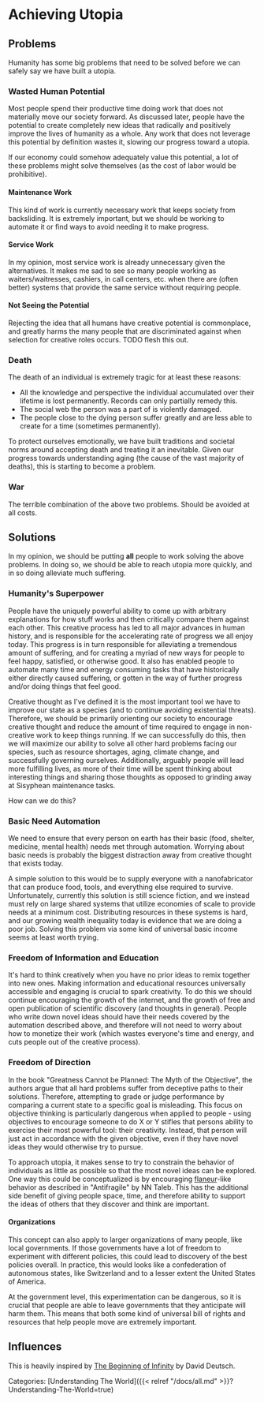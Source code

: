# Achieving Utopia

## Problems

Humanity has some big problems that need to be solved before we can safely say
we have built a utopia.

### Wasted Human Potential

Most people spend their productive time doing work that does not materially
move our society forward.  As discussed later, people have the potential to
create completely new ideas that radically and positively improve the lives of
humanity as a whole. Any work that does not leverage this potential by
definition wastes it, slowing our progress toward a utopia.

If our economy could somehow adequately value this potential, a lot of these
problems might solve themselves (as the cost of labor would be prohibitive).

#### Maintenance Work

This kind of work is currently necessary work that keeps society from
backsliding.  It is extremely important, but we should be working to automate
it or find ways to avoid needing it to make progress.

#### Service Work

In my opinion, most service work is already unnecessary given the alternatives.
It makes me sad to see so many people working as waiters/waitresses, cashiers,
in call centers, etc. when there are (often better) systems that provide the
same service without requiring people.

#### Not Seeing the Potential

Rejecting the idea that all humans have creative potential is commonplace, and
greatly harms the many people that are discriminated against when selection for
creative roles occurs. TODO flesh this out.

### Death

The death of an individual is extremely tragic for at least these reasons:

 - All the knowledge and perspective the individual accumulated over their
   lifetime is lost permanently. Records can only partially remedy this.
 - The social web the person was a part of is violently damaged.
 - The people close to the dying person suffer greatly and are less able to
   create for a time (sometimes permanently).

To protect ourselves emotionally, we have built traditions and societal norms
around accepting death and treating it an inevitable.  Given our progress
towards understanding aging (the cause of the vast majority of deaths), this is
starting to become a problem.

### War

The terrible combination of the above two problems. Should be avoided at all
costs.


## Solutions

In my opinion, we should be putting **all** people to work solving the above
problems. In doing so, we should be able to reach utopia more quickly, and in
so doing alleviate much suffering.

### Humanity's Superpower

People have the uniquely powerful ability to come up with arbitrary
explanations for how stuff works and then critically compare them against each
other. This creative process has led to all major advances in human history,
and is responsible for the accelerating rate of progress we all enjoy today.
This progress is in turn responsible for alleviating a tremendous amount of
suffering, and for creating a myriad of new ways for people to feel happy,
satisfied, or otherwise good.  It also has enabled people to automate many time
and energy consuming tasks that have historically either directly caused
suffering, or gotten in the way of further progress and/or doing things that
feel good.

Creative thought as I've defined it is the most important tool we have to
improve our state as a species (and to continue avoiding existential threats).
Therefore, we should be primarily orienting our society to encourage creative
thought and reduce the amount of time required to engage in non-creative work
to keep things running. If we can successfully do this, then we will maximize
our ability to solve all other hard problems facing our species, such as
resource shortages, aging, climate change, and successfully governing
ourselves. Additionally, arguably people will lead more fulfilling lives, as
more of their time will be spent thinking about interesting things and sharing
those thoughts as opposed to grinding away at Sisyphean maintenance tasks.

How can we do this?

### Basic Need Automation

We need to ensure that every person on earth has their basic (food, shelter,
medicine, mental health) needs met through automation. Worrying about basic
needs is probably the biggest distraction away from creative thought that
exists today.

A simple solution to this would be to supply everyone with a nanofabricator
that can produce food, tools, and everything else required to survive.
Unfortunately, currently this solution is still science fiction, and we instead
must rely on large shared systems that utilize economies of scale to provide
needs at a minimum cost. Distributing resources in these systems is hard, and
our growing wealth inequality today is evidence that we are doing a poor job.
Solving this problem via some kind of universal basic income seems at least
worth trying.

### Freedom of Information and Education

It's hard to think creatively when you have no prior ideas to remix together
into new ones. Making information and educational resources universally
accessible and engaging is crucial to spark creativity. To do this we should
continue encouraging the growth of the internet, and the growth of free and
open publication of scientific discovery (and thoughts in general). People who
write down novel ideas should have their needs covered by the automation
described above, and therefore will not need to worry about how to monetize
their work (which wastes everyone's time and energy, and cuts people out of the
creative process).


### Freedom of Direction

In the book "Greatness Cannot be Planned: The Myth of the Objective", the
authors argue that all hard problems suffer from deceptive paths to their
solutions. Therefore, attempting to grade or judge performance by comparing a
current state to a specific goal is misleading. This focus on objective
thinking is particularly dangerous when applied to people - using objectives to
encourage someone to do X or Y stifles that persons ability to exercise their
most powerful tool: their creativity. Instead, that person will just act in
accordance with the given objective, even if they have novel ideas they would
otherwise try to pursue.

To approach utopia, it makes sense to try to constrain the behavior of
individuals as little as possible so that the most novel ideas can be explored.
One way this could be conceptualized is by encouraging
[flaneur](https://en.wikipedia.org/wiki/Fl%C3%A2neur)-like behavior as
described in "Antifragile" by NN Taleb. This has the additional side benefit of
giving people space, time, and therefore ability to support the ideas of others
that they discover and think are important.

#### Organizations

This concept can also apply to larger organizations of many people, like local
governments.  If those governments have a lot of freedom to experiment with
different policies, this could lead to discovery of the best policies overall.
In practice, this would looks like a confederation of autonomous states, like
Switzerland and to a lesser extent the United States of America.

At the government level, this experimentation can be dangerous, so it is
crucial that people are able to leave governments that they anticipate will
harm them. This means that both some kind of universal bill of rights and
resources that help people move are extremely important.


## Influences

This is heavily inspired by
[The Beginning of
Infinity](https://en.wikipedia.org/wiki/The_Beginning_of_Infinity) by David
Deutsch.

Categories: [Understanding The World]({{< relref "/docs/all.md" >}}?Understanding-The-World=true)